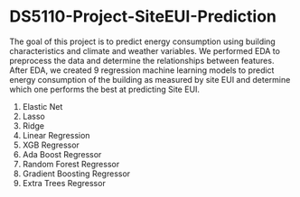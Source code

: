 # DS5110-Project-SiteEUI-Prediction

The goal of this project is to predict energy consumption using building characteristics and climate and weather variables. We performed EDA to preprocess the data and determine the relationships between features. After EDA, we created 9 regression machine learning models to predict energy consumption of the building as measured by site EUI and determine which one performs the best at predicting Site EUI. 

  1. Elastic Net
  2. Lasso
  3. Ridge
  4. Linear Regression
  5. XGB Regressor
  6. Ada Boost Regressor
  7. Random Forest Regressor
  8. Gradient Boosting Regressor
  9. Extra Trees Regressor
